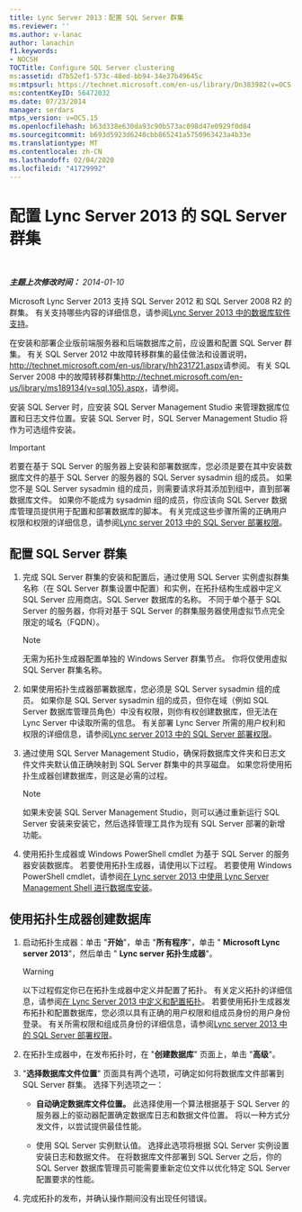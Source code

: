 ```yaml
---
title: Lync Server 2013：配置 SQL Server 群集
ms.reviewer: ''
ms.author: v-lanac
author: lanachin
f1.keywords:
- NOCSH
TOCTitle: Configure SQL Server clustering
ms:assetid: d7b52ef1-573c-48ed-bb94-34e37b49645c
ms:mtpsurl: https://technet.microsoft.com/en-us/library/Dn383982(v=OCS.15)
ms:contentKeyID: 56472032
ms.date: 07/23/2014
manager: serdars
mtps_version: v=OCS.15
ms.openlocfilehash: b63d338e630da93c90b573ac098d47e0929f0d84
ms.sourcegitcommit: b693d5923d6240cbb865241a5750963423a4b33e
ms.translationtype: MT
ms.contentlocale: zh-CN
ms.lasthandoff: 02/04/2020
ms.locfileid: "41729992"
---
```

<div data-xmlns="http://www.w3.org/1999/xhtml">

<div class="topic" data-xmlns="http://www.w3.org/1999/xhtml" data-msxsl="urn:schemas-microsoft-com:xslt" data-cs="http://msdn.microsoft.com/en-us/">

<div data-asp="http://msdn2.microsoft.com/asp">

# <a name="configure-sql-server-clustering-for-lync-server-2013"></a>配置 Lync Server 2013 的 SQL Server 群集

</div>

<div id="mainSection">

<div id="mainBody">

<span> </span>

_**主题上次修改时间：** 2014-01-10_

Microsoft Lync Server 2013 支持 SQL Server 2012 和 SQL Server 2008 R2 的群集。 有关支持哪些内容的详细信息，请参阅[Lync Server 2013 中的数据库软件支持](lync-server-2013-database-software-support.md)。

在安装和部署企业版前端服务器和后端数据库之前，应设置和配置 SQL Server 群集。 有关 SQL Server 2012 中故障转移群集的最佳做法和设置说明， <http://technet.microsoft.com/en-us/library/hh231721.aspx>请参阅。 有关 SQL Server 2008 中的故障转移群集<http://technet.microsoft.com/en-us/library/ms189134(v=sql.105).aspx>，请参阅。

安装 SQL Server 时，应安装 SQL Server Management Studio 来管理数据库位置和日志文件位置。安装 SQL Server 时，SQL Server Management Studio 将作为可选组件安装。

<div>


> [!IMPORTANT]  
> 若要在基于 SQL Server 的服务器上安装和部署数据库，您必须是要在其中安装数据库文件的基于 SQL Server 的服务器的 SQL Server sysadmin 组的成员。 如果您不是 SQL Server sysadmin 组的成员，则需要请求将其添加到组中，直到部署数据库文件。 如果你不能成为 sysadmin 组的成员，你应该向 SQL Server 数据库管理员提供用于配置和部署数据库的脚本。 有关完成这些步骤所需的正确用户权限和权限的详细信息，请参阅<A href="lync-server-2013-deployment-permissions-for-sql-server.md">Lync server 2013 中的 SQL Server 部署权限</A>。



</div>

<div>

## <a name="to-configure-sql-server-clustering"></a>配置 SQL Server 群集

1.  完成 SQL Server 群集的安装和配置后，通过使用 SQL Server 实例虚拟群集名称（在 SQL Server 群集设置中配置）和实例，在拓扑结构生成器中定义 SQL Server 应用商店。SQL Server 数据库的名称。 不同于单个基于 SQL Server 的服务器，你将对基于 SQL Server 的群集服务器使用虚拟节点完全限定的域名（FQDN）。
    
    <div>
    

    > [!NOTE]  
    > 无需为拓扑生成器配置单独的 Windows Server 群集节点。 你将仅使用虚拟 SQL Server 群集名称。

    
    </div>

2.  如果使用拓扑生成器部署数据库，您必须是 SQL Server sysadmin 组的成员。 如果你是 SQL Server sysadmin 组的成员，但你在域（例如 SQL Server 数据库管理员角色）中没有权限，则你有权创建数据库，但无法在 Lync Server 中读取所需的信息。 有关部署 Lync Server 所需的用户权利和权限的详细信息，请参阅[Lync server 2013 中的 SQL Server 部署权限](lync-server-2013-deployment-permissions-for-sql-server.md)。

3.  通过使用 SQL Server Management Studio，确保将数据库文件夹和日志文件文件夹默认值正确映射到 SQL Server 群集中的共享磁盘。 如果您将使用拓扑生成器创建数据库，则这是必需的过程。
    
    <div>
    

    > [!NOTE]  
    > 如果未安装 SQL Server Management Studio，则可以通过重新运行 SQL Server 安装来安装它，然后选择管理工具作为现有 SQL Server 部署的新增功能。

    
    </div>

4.  使用拓扑生成器或 Windows PowerShell cmdlet 为基于 SQL Server 的服务器安装数据库。 若要使用拓扑生成器，请使用以下过程。 若要使用 Windows PowerShell cmdlet，请参阅[在 Lync server 2013 中使用 Lync Server Management Shell 进行数据库安装](lync-server-2013-database-installation-using-lync-server-management-shell.md)。

</div>

<div>

## <a name="to-create-databases-using-topology-builder"></a>使用拓扑生成器创建数据库

1.  启动拓扑生成器：单击 "**开始**"，单击 "**所有程序**"，单击 " **Microsoft Lync server 2013**"，然后单击 " **Lync server 拓扑生成器**"。
    
    <div>
    

    > [!WARNING]  
    > 以下过程假定你已在拓扑生成器中定义并配置了拓扑。 有关定义拓扑的详细信息，请参阅<A href="lync-server-2013-defining-and-configuring-the-topology.md">在 Lync Server 2013 中定义和配置拓扑</A>。 若要使用拓扑生成器发布拓扑和配置数据库，您必须以具有正确的用户权限和组成员身份的用户身份登录。 有关所需权限和组成员身份的详细信息，请参阅<A href="lync-server-2013-deployment-permissions-for-sql-server.md">Lync server 2013 中的 SQL Server 部署权限</A>。

    
    </div>

2.  在拓扑生成器中，在发布拓扑时，在 "**创建数据库**" 页面上，单击 "**高级**"。

3.  "**选择数据库文件位置**" 页面具有两个选项，可确定如何将数据库文件部署到 SQL Server 群集。 选择下列选项之一：
    
      - **自动确定数据库文件位置。** 此选择使用一个算法根据基于 SQL Server 的服务器上的驱动器配置确定数据库日志和数据文件位置。 将以一种方式分发文件，以尝试提供最佳性能。
    
      - 使用 SQL Server 实例默认值。 选择此选项将根据 SQL Server 实例设置安装日志和数据文件。 在将数据库文件部署到 SQL Server 之后，你的 SQL Server 数据库管理员可能需要重新定位文件以优化特定 SQL Server 配置要求的性能。

4.  完成拓扑的发布，并确认操作期间没有出现任何错误。

</div>

</div>

<span> </span>

</div>

</div>

</div>


